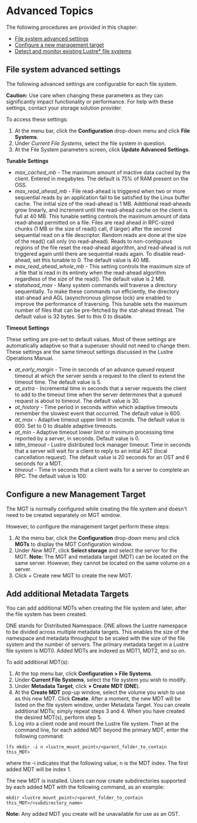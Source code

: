# <a id="10.0"></a>Advanced Topics

The following procedures are provided in this chapter:

- <a href="#10.1">File system advanced settings</a>
- <a href="#10.2">Configure a new management target</a>
- <a href="#10.3">Detect and monitor existing Lustre* file systems</a>

<a id="10.1"></a>
## File system advanced settings

The following advanced settings are configurable for each file system. 

**Caution:** Use care when changing these parameters as they can significantly impact functionality or performance. For help with these settings, contact your storage solution provider.

To access these settings:

1. At the menu bar, click the **Configuration** drop-down menu and click **File Systems**.
1. Under *Current File Systems*, select the file system in question.
1. At the File System parameters screen, click **Update Advanced Settings**.

**Tunable Settings**

- *max_cached_mb* - The maximum amount of inactive data cached by the client. Entered in megabytes. The default is 75% of RAM present on the OSS.
- *max_read_ahead_mb* - File read-ahead is triggered when two or more sequential reads by an application fail to be satisfied by the Linux buffer cache. The initial size of the read-ahead is 1 MB. Additional read-aheads grow linearly, and increment until the read-ahead cache on the client is full at 40 MB. This tunable setting controls the maximum amount of data read-ahead permitted on a file. Files are read ahead in RPC-sized chunks (1 MB or the size of read() call, if larger) after the second sequential read on a file descriptor. Random reads are done at the size of the read() call only (no read-ahead). Reads to non-contiguous regions of the file reset the read-ahead algorithm, and read-ahead is not triggered again until there are sequential reads again. To disable read-ahead, set this tunable to 0. The default value is 40 MB. 
- *max_read_ahead_whole_mb* - This setting controls the maximum size of a file that is read in its entirety when the read-ahead algorithm regardless of the size of the read(). The default value is 2 MB. 
- *statahead_max* - Many system commands will traverse a directory sequentially. To make these commands run efficiently, the directory stat-ahead and AGL (asynchronous glimpse lock) are enabled to improve the performance of traversing. This tunable sets the maximum number of files that can be pre-fetched by the stat-ahead thread. The default value is 32 bytes. Set to this 0 to disable.

**Timeout Settings**

These setting are pre-set to default values. Most of these settings are automatically adaptive so that a superuser should not need to change them. These settings are the same timeout settings discussed in the Lustre Operations Manual.

- *at_early_margin* - Time in seconds of an advance queued request timeout at which the server sends a request to the client to extend the timeout time. The default value is 5.
- *at_extra* - Incremental time in seconds that a server requests the client to add to the timeout time when the server determines that a queued request is about to timeout. The default value is 30.
- *at_history* - Time period in seconds within which adaptive timeouts remember the slowest event that occurred. The default value is 600.
- *at_max* - Adaptive timeout upper limit in seconds. The default value is 600. Set to 0 to disable adaptive timeouts.
- *at_min* - Adaptive timeout lower limit or minimum processing time reported by a server, in seconds. Default value is 0.
- *Idlm_timeout* - Lustre distributed lock manager timeout: Time in seconds that a server will wait for a client to reply to an initial AST (local cancellation request). The default value is 20 seconds for an OST and 6 seconds for a MDT. 
- *timeout* - Time in seconds that a client waits for a server to complete an RPC. The default value is 100.

<a id="10.2"></a>
## Configure a new Management Target

The MGT is normally configured while creating the file system and doesn't need to be created separately on MGT window. 

However, to configure the management target perform these steps:

1. At the menu bar, click the **Configuration** drop-down menu and click **MGTs** to display the MGT Configuration window.
1. Under *New MGT*, click **Select storage** and select the server for the MGT.
    **Note:** The MGT and metadata target (MDT) can be located on the same server. However, they cannot be located on the same volume on a server.
1. Click + Create new MGT to create the new MGT. 

<a id="10.3"></a>
## Add additional Metadata Targets

You can add additional MDTs when creating the file system and later, after the file system has been created. 

DNE stands for Distributed Namespace. DNE allows the Lustre namespace to be divided across multiple metadata targets. This enables the size of the namespace and metadata throughput to be scaled with the size of the file system and the number of servers. The primary metadata target in a Lustre file system is MDT0. Added MDTs are indexed as MDT1, MDT2, and so on. 

To add additional MDT(s):

1. At the top menu bar, click **Configuration > File Systems**.
1. Under **Current File Systems**, select the file system you wish to modify.
1. Under **Metadata Target**, click **+ Create MDT (DNE**).
1. At the **Create MDT** pop-up window, select the volume you wish to use as this new MDT. Click **Create**. After a moment, the new MDT will be listed on the file system window, under Metadata Target. You can create additional MDTs; simply repeat steps 3 and 4. When you have created the desired MDT(s), perform step 5.
1. Log into a client node and mount the Lustre file system. Then at the command line, for each added MDT beyond the primary MDT, enter the following command:
```
lfs mkdir -i n <lustre_mount_point>/<parent_folder_to_contain this_MDT>
```
where the -i indicates that the following value, n is the MDT index. The first added MDT will be index 1.

The new MDT is installed. Users can now create subdirectories supported by each added MDT with the following command, as an example:
```
mkdir <lustre_mount_point>/<parent_folder_to_contain this_MDT>/<subdirectory_name>
```

**Note:** Any added MDT you create will be unavailable for use as an OST.
